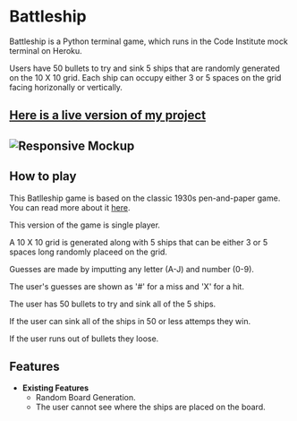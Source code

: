 # Battleship
Battleship is a Python terminal game, which runs in the Code Institute mock terminal on Heroku.

Users have 50 bullets to try and sink 5 ships that are randomly generated on the 10 X 10 grid. Each ship can occupy either 3 or 5 spaces on the grid facing horizonally or vertically.

## [Here is a live version of my project](https://pp-3-python.herokuapp.com/)
![Responsive Mockup](media/images/Start.png)
---
## How to play
This Batlleship game is based on the classic 1930s pen-and-paper game. You can read more about it [here](https://en.wikipedia.org/wiki/Battleship_(game)).

This version of the game is single player. 

A 10 X 10 grid is generated along with 5 ships that can be either 3 or 5 spaces long randomly placeed on the grid.

Guesses are made by imputting any letter (A-J) and number (0-9). 

The user's guesses are shown as '#' for a miss and 'X' for a hit.

The user has 50 bullets to try and sink all of the 5 ships. 

If the user can sink all of the ships in 50 or less attemps they win.

If the user runs out of bullets they loose.

## Features
- __Existing Features__
  - Random Board Generation.
  - The user cannot see where the ships are placed on the board.
